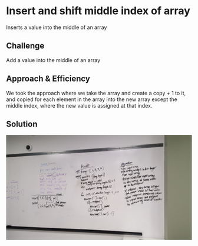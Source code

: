 # Insert and shift middle index of array
Inserts a value into the middle of an array

## Challenge
Add a value into the middle of an array

## Approach & Efficiency
We took the approach where we take the array and create a copy + 1 to it, and copied for each element in the array into the new array except the middle index, where the new value is assigned at that index.

## Solution
![Screenshot](../assets/array_shift.jpg)